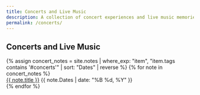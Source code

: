 ```yaml
---
title: Concerts and Live Music
description: A collection of concert experiences and live music memories
permalink: /concerts/
---
```


<h2>Concerts and Live Music</h2>

<div class="notes-entry-container">
  {% assign concert_notes = site.notes | where_exp: "item", "item.tags contains '#concerts'" | sort: "Dates" | reverse %}
  {% for note in concert_notes %}
    <div class="notes-entry">
      <a class="internal-link" href="{{ site.baseurl }}{{ note.url }}">{{ note.title }}</a>
      <span class="notes-entry-date">{{ note.Dates | date: "%B %d, %Y" }}</span>
    </div>
  {% endfor %}
</div>